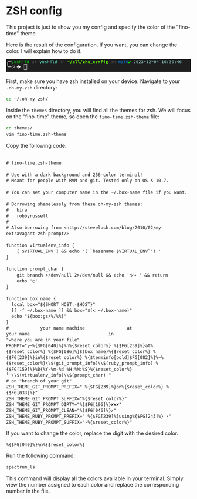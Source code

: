 # ZSH config

This project is just to show you my config and specify the color of the "fino-time" theme.

Here is the result of the configuration. If you want, you can change the color. I will explain how to do it.

![image example](https://github.com/yoshild/zhs_config/blob/main/Capture%20d%E2%80%99%C3%A9cran%20du%202023-12-04%2016-37-22.png)

First, make sure you have zsh installed on your device.
Navigate to your `.oh-my-zsh` directory:

```bash
cd ~/.oh-my-zsh/

```

Inside the `themes` directory, you will find all the themes for zsh. We will focus on the "fino-time" theme, so open the `fino-time.zsh-theme` file:

```bash
cd themes/
vim fino-time.zsh-theme

```

Copy the following code:

```

# fino-time.zsh-theme

# Use with a dark background and 256-color terminal!
# Meant for people with RVM and git. Tested only on OS X 10.7.

# You can set your computer name in the ~/.box-name file if you want.

# Borrowing shamelessly from these oh-my-zsh themes:
#   bira
#   robbyrussell
#
# Also borrowing from <http://stevelosh.com/blog/2010/02/my-extravagant-zsh-prompt/>

function virtualenv_info {
    [ $VIRTUAL_ENV ] && echo '('`basename $VIRTUAL_ENV`') '
}

function prompt_char {
    git branch >/dev/null 2>/dev/null && echo 'ツ➔ ' && return
    echo '○'
}

function box_name {
  local box="${SHORT_HOST:-$HOST}"
  [[ -f ~/.box-name ]] && box="$(< ~/.box-name)"
  echo "${box:gs/%/%%}"
}
#            your name machine                at                               your name                              in                             "where you are in your file"
PROMPT="╭─%{$FG[040]%}%n%{$reset_color%} %{$FG[239]%}at%{$reset_color%} %{$FG[086]%}$(box_name)%{$reset_color%} %{$FG[239]%}in%{$reset_color%} %{$terminfo[bold]$FG[082]%}%~%{$reset_color%}\\$(git_prompt_info)\\$(ruby_prompt_info) %{$FG[159]%}%D{%Y-%m-%d %H:%M:%S}%{$reset_color%}
╰─\\$(virtualenv_info)\\$(prompt_char) "
# on "branch of your git"
ZSH_THEME_GIT_PROMPT_PREFIX=" %{$FG[239]%}on%{$reset_color%} %{$FG[033]%}"
ZSH_THEME_GIT_PROMPT_SUFFIX="%{$reset_color%}"
ZSH_THEME_GIT_PROMPT_DIRTY="%{$FG[196]%}✘✘✘"
ZSH_THEME_GIT_PROMPT_CLEAN="%{$FG[046]%}✔"
ZSH_THEME_RUBY_PROMPT_PREFIX=" %{$FG[239]%}using%{$FG[243]%} ‹"
ZSH_THEME_RUBY_PROMPT_SUFFIX="›%{$reset_color%}"

```

If you want to change the color, replace the digit with the desired color.

```
%{$FG[040]%}%n%{$reset_color%}

```

Run the following command:

```bash
spectrum_ls

```

This command will display all the colors available in your terminal. Simply view the number assigned to each color and replace the corresponding number in the file.
